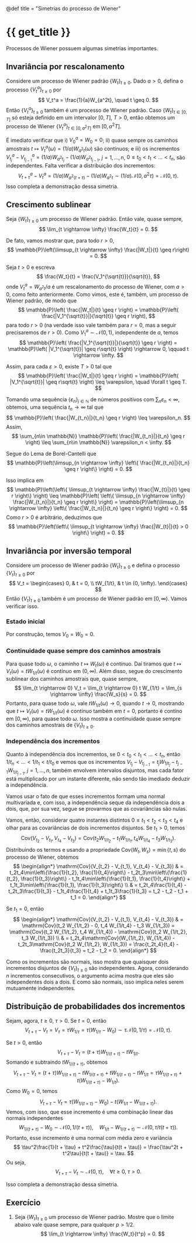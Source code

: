 @def title = "Simetrias do processo de Wiener"

# {{ get_title }}

Processos de Wiener possuem algumas simetrias importantes.

## Invariância por rescalonamento

Considere um processo de Wiener padrão $\{W_t\}_{t\geq 0}$. Dado $a > 0$, defina o processo $\{V_t^a\}_{t\geq 0}$ por
$$
V_t^a = \frac{1}{a}W_{a^2t}, \quad t \geq 0.
$$
Então $\{V_t^a\}_{t\geq 0}$ também é um processo de Wiener padrão. Caso $\{W_t\}_{t\in [0, T]}$ só esteja definido em um intervalor $[0, T]$, $T > 0$, então obtemos um processo de Wiener $\{V_t^a\}_{t\in [0, a^2T]}$ em $[0, a^2T]$.

É imediato verificar que i) $V_0^a = W_0 = 0$; ii) quase sempre os caminhos amostrais $t \mapsto V_t^a(\omega) = (1/a)W_{a^2 t}(\omega)$ são contínuos; e iii) os incrementos $V_{t_j}^a - V_{t_{j-1}}^a = (1/a)W_{a^2 t_j} - (1/a)W_{a^2 t_{j-1}}$, $j = 1, \ldots, n$, $0 \leq t_0 < t_1 < \ldots < t_n$, são independentes. Falta verificar a distribuição dos incrementos:
$$
V_{t + \tau}^a - V_t^a = (1/a)W_{a^2(t + \tau)} - (1/a)W_{a^2t} \sim (1/a)\mathcal{N}(0, a^2\tau) = \mathcal{N}(0, \tau).
$$
Isso completa a demonstração dessa simetria.

## Crescimento sublinear

Seja $\{W_t\}_{t\geq 0}$ um processo de Wiener padrão. Então vale, quase sempre,
$$
\lim_{t \rightarrow \infty} \frac{W_t}{t} = 0.
$$

De fato, vamos mostrar que, para todo $r > 0$,
$$
\mathbb{P}\left(\limsup_{t \rightarrow \infty} \frac{|W_t|}{t} \geq r\right) = 0.
$$

Seja $t > 0$ e escreva
$$
\frac{W_t}{t} = \frac{V_1^{\sqrt{t}}}{\sqrt{t}},
$$
onde $V_t^a = W_{a^2 t}/a$ é um rescalonamento do processo de Wiener, com $a > 0$, como feito anteriormente. Como vimos, este é, também, um processo de Wiener padrão, de modo que
$$
\mathbb{P}\left( \frac{|W_t|}{t} \geq r \right) = \mathbb{P}\left( \frac{|V_1^{\sqrt{t}}|}{\sqrt{t}} \geq r \right),
$$
para todo $r > 0$ (na verdade isso vale também para $r = 0$, mas a seguir precisaremos de $r > 0$). Como $V_1^a \sim \mathcal{N}(0, 1)$, independente de $a$, temos
$$
\mathbb{P}\left( \frac{|V_1^{\sqrt{t}}|}{\sqrt{t}} \geq r \right) = \mathbb{P}\left( |V_1^{\sqrt{t}}| \geq r\sqrt{t} \right) \rightarrow 0, \qquad t \rightarrow \infty.
$$

Assim, para cada $\varepsilon > 0$, existe $T > 0$ tal que
$$
\mathbb{P}\left( \frac{|W_t|}{t} \geq r \right) = \mathbb{P}\left( |V_1^{\sqrt{t}}| \geq r\sqrt{t} \right) \leq \varepsilon, \quad \forall t \geq T.
$$

Tomando uma sequência $\{\varepsilon_n\}_{j\in \mathbb{N}}$ de números positivos com $\sum_n \varepsilon_n < \infty$, obtemos, uma sequência $t_n \rightarrow \infty$ tal que
$$
\mathbb{P}\left( \frac{|W_{t_n}|}{t_n} \geq r \right) \leq \varepsilon_n.
$$
Assim,
$$
\sum_{n\in \mathbb{N}} \mathbb{P}\left( \frac{|W_{t_n}|}{t_n} \geq r \right) \leq \sum_{n\in \mathbb{N}} \varepsilon_n < \infty.
$$

Segue do Lema de Borel-Cantelli que
$$
\mathbb{P}\left(\limsup_{n \rightarrow \infty} \left\{ \frac{|W_{t_n}|}{t_n} \geq r \right\} \right) = 0.
$$

Isso implica em
$$
\mathbb{P}\left(\left\{ \limsup_{t \rightarrow \infty} \frac{|W_{t}|}{t} \geq r \right\} \right) \leq \mathbb{P}\left( \left\{ \limsup_{n \rightarrow \infty} \frac{|W_{t_n}|}{t_n} \geq r \right\} \right) = \mathbb{P}\left(\limsup_{n \rightarrow \infty} \left\{ \frac{|W_{t_n}|}{t_n} \geq r \right\} \right) = 0.
$$
Como $r > 0$ é arbitrário, deduzimos que
$$
\mathbb{P}\left(\left\{ \limsup_{t \rightarrow \infty} \frac{|W_{t}|}{t} > 0 \right\} \right) = 0.
$$

## Invariância por inversão temporal

Considere um processo de Wiener padrão $\{W_t\}_{t\geq 0}$ e defina o processo $\{V_t\}_{t\geq 0}$ por
$$
V_t = \begin{cases}
0, & t = 0, \\
 tW_{1/t}, & t \in (0, \infty).
\end{cases}
$$
Então $\{V_t\}_{t\geq 0}$ também é um processo de Wiener padrão em $[0, \infty)$. Vamos verificar isso.

### Estado inicial

Por construção, temos $V_0 = W_0 = 0$.

### Continuidade quase sempre dos caminhos amostrais

Para quase todo $\omega$, o caminho $t \mapsto W_t(\omega)$ é contínuo. Daí tiramos que $t \mapsto V_t(\omega) = t W_{1/t}(\omega)$ é contínuo em $(0, \infty)$. Além disso, segue do crescimento sublinear dos caminhos amostrais que, quase sempre,
$$
\lim_{t \rightarrow 0} V_t = \lim_{t \rightarrow 0} t W_{1/t} = \lim_{s \rightarrow \infty} \frac{W_s}{s} = 0.
$$
Portanto, para quase todo $\omega$, vale $t W_{1/t}(\omega) \rightarrow 0$, quando $t \rightarrow 0$, mostrando que $t \mapsto V_t(\omega) = t W_{1/t}(\omega)$ é contínuo também em $t = 0$, portanto é contíno em $[0, \infty)$, para quase todo $\omega$. Isso mostra a continuidade quase sempre dos caminhos amostrais de $\{V_t\}_{t\geq 0}$.

### Independência dos incrementos

Quanto à independência dos incrementos, se $0 < t_0 < t_1 < \ldots < t_n$, então $1/t_n < \ldots < 1/t_1 < t/t_0$ e vemos que os incrementos $V_{t_j} - V_{t_{j-1}} = t_jW_{1/t_j} - t_{j-1}W_{1/t_{j-1}}$, $j = 1, \ldots, n$, também envolvem intervalos disjuntos, mas cada fator está multiplicado por um instante diferente, não sendo tão imediado deduzir a independência.

Vamos usar o fato de que esses incrementos formam uma normal multivariada e, com isso, a independência seque da independência dois a dois, que, por sua vez, segue se provarmos que as covariâncias são nulas.

Vamos, então, considerar quatro instantes distintos $0 \leq t_1 < t_2 < t_3 < t_4$ e olhar para as covariâncias de dois incrementos disjuntos. Se $t_1 > 0$, temos
$$
\mathrm{Cov}(V_{t_2} - V_{t_1}, V_{t_4} - V_{t_3}) = \mathrm{Cov}(t_2 W_{1/t_2} - t_1 W_{1/t_1}, t_4 W_{1/t_4} - t_3 W_{1/t_3}).
$$
Distribuindo os termos e usando a propriedade $\mathrm{Cov}(W_t, W_s) = \min\{t, s\}$ do processo de Wiener, obtemos
$$
\begin{align*}
\mathrm{Cov}(V_{t_2} - V_{t_1}, V_{t_4} - V_{t_3}) & = t_2t_4\min\left\{\frac{1}{t_2}, \frac{1}{t_4}\right\} - t_2t_3\min\left\{\frac{1}{t_2}, \frac{1}{t_3}\right\} - t_1t_4\min\left\{\frac{1}{t_1}, \frac{1}{t_4}\right\} + t_1t_3\min\left\{\frac{1}{t_1}, \frac{1}{t_3}\right\} \\
& = t_2t_4\frac{1}{t_4} - t_2t_3\frac{1}{t_3} - t_1t_4\frac{1}{t_4} + t_1t_3\frac{1}{t_3} = t_2 - t_2 - t_1 + t_1 = 0.
\end{align*}
$$

Se $t_1 = 0$, então
$$
\begin{align*}
\mathrm{Cov}(V_{t_2} - V_{t_1}, V_{t_4} - V_{t_3}) & = \mathrm{Cov}(t_2 W_{1/t_2} - 0, t_4 W_{1/t_4} - t_3 W_{1/t_3}) = \mathrm{Cov}(t_2 W_{1/t_2}, t_4 W_{1/t_4}) - \mathrm{Cov}(t_2 W_{1/t_2}, t_3 W_{1/t_3}) \\
  & = t_2t_4\mathrm{Cov}(W_{1/t_2}, W_{1/t_4}) - t_2t_3\mathrm{Cov}(t_2 W_{1/t_2}, W_{1/t_3}) = \frac{t_2t_4}{t_4} - \frac{t_2t_3}{t_3} = t_2 - t_2 = 0.
\end{align*}
$$

Como os incrementos são normais, isso mostra que quaisquer dois incrementos disjuntos de $\{V_t\}_{t\geq 0}$ são independentes. Agora, considerando $n$ incrementos consecutivos, o argumento acima mostra que eles são independentes dois a dois. E como são normais, isso implica neles serem mutuamente independentes.

## Distribuição de probabilidades dos incrementos

Sejam, agora, $t \geq 0$, $\tau > 0$. Se $t = 0$, então
$$
V_{t + \tau} - V_t = V_\tau = \tau W_{1/\tau} = \tau (W_{1/\tau} - W_0) \sim \tau \mathcal{N}(0, 1/\tau) = \mathcal{N}(0, \tau).
$$

Se $t > 0$, então
$$
V_{t + \tau} - V_t = (t + \tau)W_{1/(t + \tau)} - tW_{1/t}.
$$
Somando e subtraindo $t W_{1/(t + \tau)}$, obtemos
$$
V_{t + \tau} - V_t = (t + \tau)W_{1/(t + \tau)} - t W_{1/(t + \tau)} + t W_{1/(t + \tau)} - tW_{1/t} = \tau W_{1/(t + \tau)} + t (W_{1/(t + \tau)} - W_{1/t}).
$$
Como $W_0 = 0$, temos
$$
V_{t + \tau} - V_t  = \tau (W_{1/(t + \tau)} - W_0) - t (W_{1/t} - W_{1/(t + \tau)}).
$$
Vemos, com isso, que esse incremento é uma combinação linear das normais independentes
$$
W_{1/(t + \tau)} - W_0 \sim \mathcal{N}(0, 1/(t + \tau)), \quad W_{1/t} - W_{1/(t + \tau)} \sim \mathcal{N}(0, \tau/t(t + \tau)).
$$
Portanto, esse incremento é uma normal com média zero e variância
$$
\tau^2\frac{1}{t + \tau} + t^2\frac{\tau}{t(t + \tau)} = \frac{\tau^2t + t^2\tau}{t(t + \tau)} = \tau.
$$
Ou seja,
$$
V_{t + \tau} - V_t  \sim \mathcal{N}(0, \tau), \quad \forall t \geq 0, \;\tau > 0.
$$

Isso completa a demonstração dessa simetria.

## Exercício

1. Seja $\{W_t\}_{t\geq 0}$ um processo de Wiener padrão. Mostre que o limite abaixo vale quase sempre, para qualquer $p > 1/2$.
$$
\lim_{t \rightarrow \infty} \frac{W_t}{t^p} = 0.
$$
